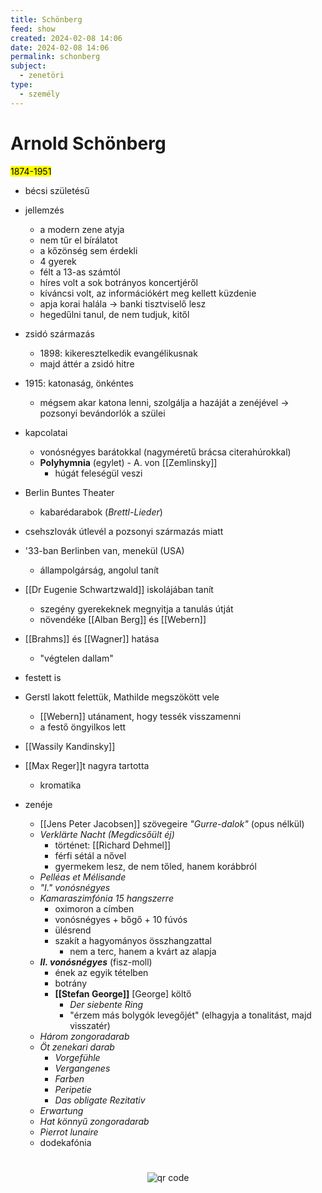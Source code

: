 ```yaml
---
title: Schönberg
feed: show
created: 2024-02-08 14:06
date: 2024-02-08 14:06
permalink: schonberg
subject:
  - zenetöri
type:
  - személy
---
```

# Arnold Schönberg

<mark>1874-1951</mark>
- bécsi születésű

- jellemzés
	- a modern zene atyja
	- nem tűr el bírálatot
	- a kőzönség sem érdekli
	- 4 gyerek
	- félt a 13-as számtól
	- híres volt a sok botrányos koncertjéről
	- kíváncsi volt, az információkért meg kellett küzdenie
	- apja korai halála -> banki tisztviselő lesz
	- hegedűlni tanul, de nem tudjuk, kitől
- zsidó származás
	- 1898: kikeresztelkedik evangélikusnak
	- majd áttér a zsidó hitre
- 1915: katonaság, önkéntes
	- mégsem akar katona lenni, szolgálja a hazáját a zenéjével -> pozsonyi bevándorlók a szülei
- kapcolatai
	- vonósnégyes barátokkal (nagyméretű brácsa citerahúrokkal)
	- **Polyhymnia** (egylet) - A. von [[Zemlinsky]]
		- húgát feleségül veszi
- Berlin Buntes Theater
	- kabarédarabok (*Brettl-Lieder*)
- csehszlovák útlevél a pozsonyi származás miatt
- '33-ban Berlinben van, menekül (USA)
	- állampolgárság, angolul tanít
- [[Dr Eugenie Schwartzwald]] iskolájában tanít
	- szegény gyerekeknek megnyitja a tanulás útját
	- növendéke [[Alban Berg]] és [[Webern]]
- [[Brahms]] és [[Wagner]] hatása
	- "végtelen dallam"
- festett is
- Gerstl lakott felettük, Mathilde megszökött vele
	- [[Webern]] utánament, hogy tessék visszamenni
	- a festő öngyilkos lett
- [[Wassily Kandinsky]]
- [[Max Reger]]t nagyra tartotta
	- kromatika

- zenéje
	- [[Jens Peter Jacobsen]] szövegeire *"Gurre-dalok"* (opus nélkül)
	- *Verklärte Nacht (Megdicsőült éj)*
		- történet: [[Richard Dehmel]]
		- férfi sétál a nővel
		- gyermekem lesz, de nem tőled, hanem korábbról
	- *Pelléas et Mélisande*
	- *"I." vonósnégyes*
	- *Kamaraszimfónia 15 hangszerre*
		- oximoron a címben
		- vonósnégyes + bőgő + 10 fúvós
		- ülésrend
		- szakít a hagyományos összhangzattal
			- nem a terc, hanem a kvárt az alapja
	- ***II. vonósnégyes*** (fisz-moll)
		- ének az egyik tételben
		- botrány
		- **[[Stefan George]]** [George] költő
			- *Der siebente Ring*
			- "érzem más bolygók levegőjét" (elhagyja a tonalitást, majd visszatér)
	- *Három zongoradarab*
	- *Öt zenekari darab*
		- *Vorgefühle*
		- *Vergangenes*
		- *Farben*
		- *Peripetie*
		- *Das obligate Rezitativ*
	- *Erwartung*
	- *Hat könnyű zongoradarab*
	- *Pierrot lunaire*
	- dodekafónia
#
<p style="text-align: center;"><img src="https://chart.googleapis.com/chart?cht=qr&chl=https://notes.andrasdenes.com/schonberg&chs=180x180&choe=UTF-8&chld=L|2" alt="qr code"></p>
